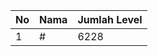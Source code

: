 | No | Nama            | Jumlah Level |
|----|-----------------|--------------|
| 1  | #    |    6228        |
